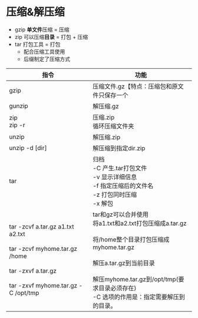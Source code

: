 # 压缩&解压缩

- gzip **单文件**压缩 = 压缩
- zip 可以压缩**目录** = 打包 + 压缩
- tar 打包工具 = 打包
  - 配合压缩工具使用
  - 后缀制定了压缩方式

| 指令                                                         | 功能                                                         |
| ------------------------------------------------------------ | ------------------------------------------------------------ |
| gzip                                                         | 压缩文件.gz【特点：压缩包和原文件只保存一个                  |
| gunzip                                                       | 解压缩.gz                                                    |
| zip<br />zip -r                                              | 压缩.zip<br />循环压缩文件夹                                 |
| unzip                                                        | 解压缩.zip                                                   |
| unzip -d [dir]                                               | 解压缩到指定dir.zip                                          |
| tar                                                          | 归档<br />-C 产生.tar打包文件<br />-v 显示详细信息<br />-f 指定压缩后的文件名<br />-z 打包同时压缩<br />-x 解包 |
| tar -zcvf a.tar.gz a1.txt a2.txt<br/><br/>tar -zcvf myhome.tar.gz /home<br/><br/>tar -zxvf a.tar.gz<br/><br/>tar -zxvf myhome.tar.gz -C /opt/tmp | tar和gz可以合并使用<br />将a1.txt和a2.txt打包压缩成a.tar.gz<br/><br/>将/home整个目录打包压缩成myhome.tar.gz<br/><br/>解压a.tar.gz到当前目录<br/><br/>解压myhome.tar.gz到/opt/tmp(要求目录必须存在)<br/> -C 选项的作用是：指定需要解压到的目录。 |
